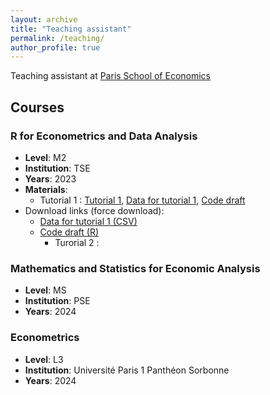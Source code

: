 ```yaml
---
layout: archive
title: "Teaching assistant"
permalink: /teaching/
author_profile: true
---
```


Teaching assistant at [Paris School of Economics](https://www.parisschoolofeconomics.eu/en/)

## Courses

### R for Econometrics and Data Analysis
- **Level**: M2
- **Institution**: TSE
- **Years**: 2023
- **Materials**:
     - Tutorial 1 : [Tutorial 1](https://raw.githubusercontent.com/SamyZtn/samyzitouni.github.io/master/files/TD1_R.pdf), 
[Data for tutorial 1](https://raw.githubusercontent.com/SamyZtn/samyzitouni.github.io/master/files/imdb_top250_french.csv), 
[Code draft](https://raw.githubusercontent.com/SamyZtn/samyzitouni.github.io/master/files/Tuto1.zip)
- Download links (force download):  
  - <a href="https://raw.githubusercontent.com/SamyZtn/samyzitouni.github.io/master/files/imdb_top250_french.csv" download>Data for tutorial 1 (CSV)</a>  
  - <a href="https://raw.githubusercontent.com/SamyZtn/samyzitouni.github.io/master/files/tuto1.R" download>Code draft (R)</a>
     - Turorial 2 :

### Mathematics and Statistics for Economic Analysis
- **Level**: MS
- **Institution**: PSE
- **Years**: 2024

### Econometrics
- **Level**: L3
- **Institution**: Université Paris 1 Panthéon Sorbonne
- **Years**: 2024
